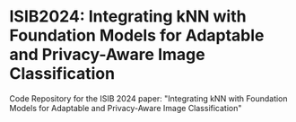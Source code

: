 # ISIB2024: Integrating kNN with Foundation Models for Adaptable and Privacy-Aware Image Classification
Code Repository for the ISIB 2024 paper: "Integrating kNN with Foundation Models for Adaptable and Privacy-Aware Image Classification"
